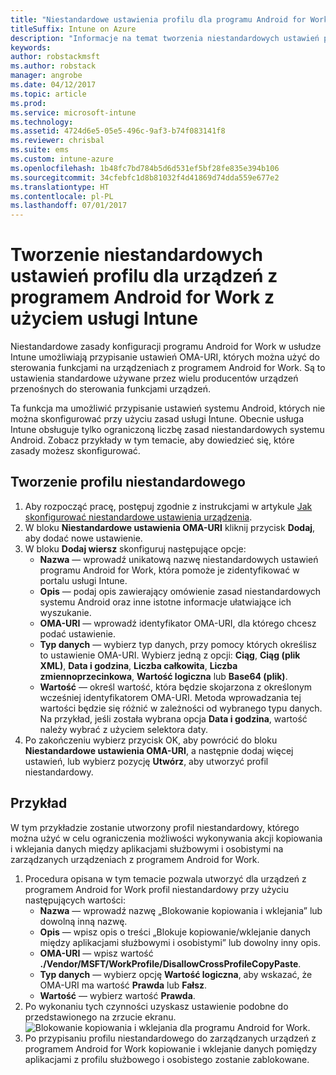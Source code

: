 ```yaml
---
title: "Niestandardowe ustawienia profilu dla programu Android for Work z użyciem usługi Intune"
titleSuffix: Intune on Azure
description: "Informacje na temat tworzenia niestandardowych ustawień profilu dla urządzeń z programem Android for Work z użyciem usługi Intune."
keywords: 
author: robstackmsft
ms.author: robstack
manager: angrobe
ms.date: 04/12/2017
ms.topic: article
ms.prod: 
ms.service: microsoft-intune
ms.technology: 
ms.assetid: 4724d6e5-05e5-496c-9af3-b74f083141f8
ms.reviewer: chrisbal
ms.suite: ems
ms.custom: intune-azure
ms.openlocfilehash: 1b48fc7bd784b5d6d531ef5bf28fe835e394b106
ms.sourcegitcommit: 34cfebfc1d8b81032f4d41869d74dda559e677e2
ms.translationtype: HT
ms.contentlocale: pl-PL
ms.lasthandoff: 07/01/2017
---
```

# <a name="create-intune-custom-profile-settings-for-android-for-work-devices"></a>Tworzenie niestandardowych ustawień profilu dla urządzeń z programem Android for Work z użyciem usługi Intune

Niestandardowe zasady konfiguracji programu Android for Work w usłudze Intune umożliwiają przypisanie ustawień OMA-URI, których można użyć do sterowania funkcjami na urządzeniach z programem Android for Work. Są to ustawienia standardowe używane przez wielu producentów urządzeń przenośnych do sterowania funkcjami urządzeń.

Ta funkcja ma umożliwić przypisanie ustawień systemu Android, których nie można skonfigurować przy użyciu zasad usługi Intune. Obecnie usługa Intune obsługuje tylko ograniczoną liczbę zasad niestandardowych systemu Android. Zobacz przykłady w tym temacie, aby dowiedzieć się, które zasady możesz skonfigurować.

## <a name="create-a-custom-profile"></a>Tworzenie profilu niestandardowego

1. Aby rozpocząć pracę, postępuj zgodnie z instrukcjami w artykule [Jak skonfigurować niestandardowe ustawienia urządzenia](custom-settings-configure.md).
2. W bloku **Niestandardowe ustawienia OMA-URI** kliknij przycisk **Dodaj**, aby dodać nowe ustawienie.
3. W bloku **Dodaj wiersz** skonfiguruj następujące opcje:
    - **Nazwa** — wprowadź unikatową nazwę niestandardowych ustawień programu Android for Work, która pomoże je zidentyfikować w portalu usługi Intune.
    - **Opis** — podaj opis zawierający omówienie zasad niestandardowych systemu Android oraz inne istotne informacje ułatwiające ich wyszukanie.
    - **OMA-URI** — wprowadź identyfikator OMA-URI, dla którego chcesz podać ustawienie.
    - **Typ danych** — wybierz typ danych, przy pomocy których określisz to ustawienie OMA-URI. Wybierz jedną z opcji: **Ciąg**, **Ciąg (plik XML)**, **Data i godzina**, **Liczba całkowita**, **Liczba zmiennoprzecinkowa**, **Wartość logiczna** lub **Base64 (plik)**.
    - **Wartość** — określ wartość, która będzie skojarzona z określonym wcześniej identyfikatorem OMA-URI. Metoda wprowadzania tej wartości będzie się różnić w zależności od wybranego typu danych. Na przykład, jeśli została wybrana opcja **Data i godzina**, wartość należy wybrać z użyciem selektora daty.
4. Po zakończeniu wybierz przycisk OK, aby powrócić do bloku **Niestandardowe ustawienia OMA-URI**, a następnie dodaj więcej ustawień, lub wybierz pozycję **Utwórz**, aby utworzyć profil niestandardowy.


## <a name="example"></a>Przykład

W tym przykładzie zostanie utworzony profil niestandardowy, którego można użyć w celu ograniczenia możliwości wykonywania akcji kopiowania i wklejania danych między aplikacjami służbowymi i osobistymi na zarządzanych urządzeniach z programem Android for Work.

1. Procedura opisana w tym temacie pozwala utworzyć dla urządzeń z programem Android for Work profil niestandardowy przy użyciu następujących wartości:
    - **Nazwa** — wprowadź nazwę „Blokowanie kopiowania i wklejania” lub dowolną inną nazwę.
    - **Opis** — wpisz opis o treści „Blokuje kopiowanie/wklejanie danych między aplikacjami służbowymi i osobistymi” lub dowolny inny opis.
    - **OMA-URI** — wpisz wartość **./Vendor/MSFT/WorkProfile/DisallowCrossProfileCopyPaste**.
    - **Typ danych** — wybierz opcję **Wartość logiczna**, aby wskazać, że OMA-URI ma wartość **Prawda** lub **Fałsz**.
    - **Wartość** — wybierz wartość **Prawda**.
2. Po wykonaniu tych czynności uzyskasz ustawienie podobne do przedstawionego na zrzucie ekranu.
![Blokowanie kopiowania i wklejania dla programu Android for Work.](./media/custom-policy-afw-copy-paste.png)
3. Po przypisaniu profilu niestandardowego do zarządzanych urządzeń z programem Android for Work kopiowanie i wklejanie danych pomiędzy aplikacjami z profilu służbowego i osobistego zostanie zablokowane.